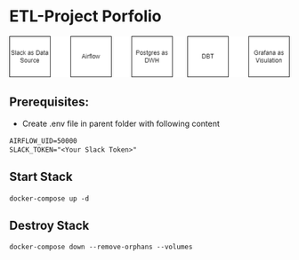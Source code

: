 # ETL-Project Porfolio

![Architecture](images/architecture.png)

## Prerequisites:
- Create .env file in parent folder with following content
```
AIRFLOW_UID=50000
SLACK_TOKEN="<Your Slack Token>"
```


## Start Stack
```
docker-compose up -d
```

## Destroy Stack
```
docker-compose down --remove-orphans --volumes
```
